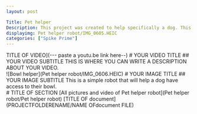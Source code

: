 ```yaml
---
layout: post

Title: Pet helper 
Description: This project was created to help specifically a dog. This robot was designed to sense the dog when it is atc10cm away from the sensor. Then the robot was designed to push forward the bowl it had.
displayimg: Pet helper robot/IMG_0605.HEIC 
categories: ["Spike Prime"] 
---
```



<div class="video_text_overlay" markdown="1">
TITLE OF VIDEO](--- paste a youtu.be link here--)
# YOUR VIDEO TITLE
## YOUR VIDEO SUBTITLE
THIS IS WHERE YOU CAN WRITE A DESCRIPTION ABOUT YOUR VIDEO.
</div>


<div class="image_text_overlay" markdown="1">
![Bowl helper](Pet helper robot/IMG_0606.HEIC)
# YOUR IMAGE TITLE
## YOUR IMAGE SUBTITLE
This is a simple robot that will help a dog have access to their bowl.
</div>


<div class="document" markdown="1">
# TITLE OF SECTION
[All pictures and video of Pet helper robot](Pet helper robot/Pet helper robot)
[TITLE OF document](PROJECTFOLDERENAME/NAME OFdocument FILE)
</div>


<div class="free_write" markdown="1"> 
</div>


